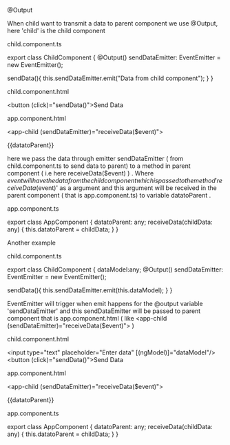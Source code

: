 @Output

When child want to transmit a data to parent component we use @Output, here 'child' is the child component

child.component.ts

export class ChildComponent {
  @Output() sendDataEmitter: EventEmitter<any> = new EventEmitter();

  sendData(){
    this.sendDataEmitter.emit("Data from child component");
  }
}


child.component.html

<button (click)="sendData()">Send Data</button>



app.component.html

<app-child (sendDataEmitter)="receiveData($event)"></app-child>
<p> {{datatoParent}}</p>



here we pass the data through emitter  sendDataEmitter ( from child.component.ts to send data to parent) to a method in parent component ( i.e here receiveData($event) ) . Where $event will have the data from the child component which is passed to the method 'receiveData($event)' as a argument and this argument will be received in the parent component  ( that is app.component.ts) to variable datatoParent  .



app.component.ts

export class AppComponent {
  datatoParent: any;
  receiveData(childData: any) {
    this.datatoParent = childData;
  }
}



Another example

child.component.ts

export class ChildComponent {
  dataModel:any;
  @Output() sendDataEmitter: EventEmitter<any> = new EventEmitter();

  sendData(){
    this.sendDataEmitter.emit(this.dataModel);
  }
}


EventEmitter will trigger when emit happens for the @output variable 'sendDataEmitter' and this sendDataEmitter will be passed to parent component that is app.component.html ( like <app-child (sendDataEmitter)="receiveData($event)"></app-child> )


child.component.html


<input type="text" placeholder="Enter data" [(ngModel)]="dataModel"/>
<button (click)="sendData()">Send Data</button>


app.component.html

<app-child (sendDataEmitter)="receiveData($event)"></app-child>
<p> {{datatoParent}}</p>


app.component.ts

export class AppComponent {
  datatoParent: any;
  receiveData(childData: any) {
    this.datatoParent = childData;
  }
}

